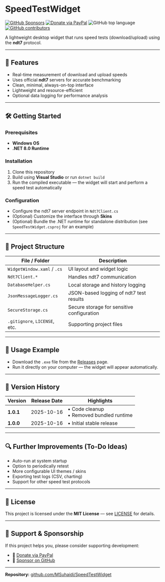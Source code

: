 # SpeedTestWidget  

[![GitHub Sponsors](https://img.shields.io/github/sponsors/MSuhaidi?style=plastic&logo=githubsponsors&color=EA4AAA&logoSize=auto&label=Sponsor%20Me)](https://github.com/sponsors/MSuhaidi)
[![Donate via PayPal](https://img.shields.io/badge/Support_Me-PayPal-002991?style=plastic&logo=paypal&logoSize=auto)](https://paypal.me/MSuhaidiM)
![GitHub top language](https://img.shields.io/github/languages/top/MSuhaidi/SpeedTestWidget?style=plastic)
[![GitHub contributors](https://img.shields.io/github/contributors/Msuhaidi/SpeedTestWidget?style=social&logo=refinedgithub&color=9E95B7)](https://github.com/MSuhaidi/SpeedTestWidget)


A lightweight desktop widget that runs speed tests (download/upload) using the **ndt7** protocol.  

---

## 🚀 Features

- Real-time measurement of download and upload speeds  
- Uses official **ndt7** servers for accurate benchmarking  
- Clean, minimal, always-on-top interface  
- Lightweight and resource-efficient  
- Optional data logging for performance analysis 

---

## 🛠️ Getting Started

### Prerequisites  
- **Windows OS**
- **.NET 8.0 Runtime**

### Installation  
1. Clone this repository  
2. Build using **Visual Studio** or run `dotnet build`  
3. Run the compiled executable — the widget will start and perform a speed test automatically  

### Configuration  
- Configure the ndt7 server endpoint in `Ndt7Client.cs`  
- (Optional) Customize the interface through **Skins**  
- (Optional) Bundle the .NET runtime for standalone distribution (see `SpeedTestWidget.csproj` for an example)

---

## 📂 Project Structure

| File / Folder                | Description |
|------------------------------|-------------|
| `WidgetWindow.xaml` / `.cs`  | UI layout and widget logic |
| `Ndt7Client.*`               | Handles ndt7 communication |
| `DatabaseHelper.cs`          | Local storage and history logging |
| `JsonMessageLogger.cs`       | JSON-based logging of ndt7 test results |
| `SecureStorage.cs`           | Secure storage for sensitive configuration |
| `.gitignore`, `LICENSE`, etc.| Supporting project files |

---

## 🧪 Usage Example

- Download the `.exe` file from the [Releases](../../releases) page.  
- Run it directly on your computer — the widget will appear automatically.

---

## 🧭 Version History

| Version | Release Date | Highlights |
|--------|--------------|------------|
| **1.0.1** | 2025-10-16 | • Code cleanup <br> • Removed bundled runtime |
| **1.0.0** | 2025-10-16 | • Initial stable release |

---

## 🔍 Further Improvements (To-Do Ideas)

- Auto-run at system startup  
- Option to periodically retest  
- More configurable UI themes / skins  
- Exporting test logs (CSV, charting)  
- Support for other speed test protocols

---

## 📜 License

This project is licensed under the **MIT License** — see [LICENSE](LICENSE) for details.

---

## 🙏 Support & Sponsorship

If this project helps you, please consider supporting development:

- 💸 [Donate via PayPal](https://paypal.me/MSuhaidiM)  
- 🌟 [Sponsor on GitHub](https://github.com/sponsors/MSuhaidi)

---

**Repository:** [github.com/MSuhaidi/SpeedTestWidget](https://github.com/MSuhaidi/SpeedTestWidget)

